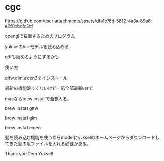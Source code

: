 # cgc


https://github.com/user-attachments/assets/dfa1e78d-5812-4a6a-89a8-e6f0cbcfd3bf


openglで描画するためのプログラム

yukselのhairモデルを読み込める

gltfも読めるようにするかも

使い方

glfw,glm,eigen3をインストール

最新の機能使ってないけど一応全部最新verで

macならbrew installで全部入る。

brew install glfw

brew install glm

brew install eigen

髪を読み込む機能を使うならmodelにyukselのホームページからダウンロードしてきた髪の毛ファイルを入れる必要がある。


Thank you Cem Yuksel!
